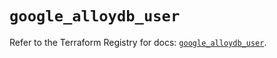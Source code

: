 # `google_alloydb_user`

Refer to the Terraform Registry for docs: [`google_alloydb_user`](https://registry.terraform.io/providers/hashicorp/google/5.42.0/docs/resources/alloydb_user).
